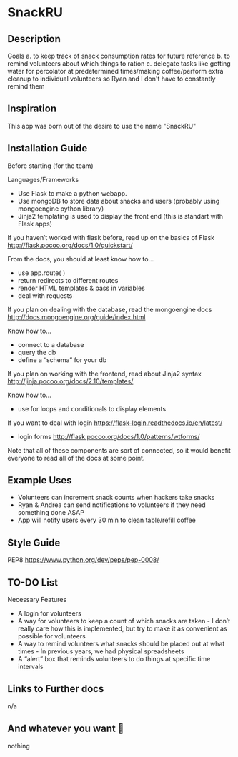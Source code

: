# SnackRU

## Description
Goals
a. to keep track of snack consumption rates for future reference
b. to remind volunteers about which things to ration 
c. delegate tasks like getting water for percolator at predetermined times/making coffee/perform extra cleanup to individual volunteers so Ryan and I don't have to constantly remind them


## Inspiration
This app was born out of the desire to use the name "SnackRU"

## Installation Guide

Before starting (for the team)

Languages/Frameworks
- Use Flask to make a python webapp.
- Use mongoDB to store data about snacks and users (probably using mongoengine python library)
- Jinja2 templating is used to display the front end (this is standart with Flask apps)


If you haven’t worked with flask before, read up on the basics of Flask
http://flask.pocoo.org/docs/1.0/quickstart/

From the docs, you should at least know how to…
- use app.route( )
- return redirects to different routes
- render HTML templates & pass in variables
- deal with requests


If you plan on dealing with the database, read the mongoengine docs
	http://docs.mongoengine.org/guide/index.html
	
Know how to…
- connect to a database
- query the db
- define  a “schema” for your db
    

If you plan on working with the frontend, read about Jinja2 syntax
http://jinja.pocoo.org/docs/2.10/templates/

Know how to…
- use for loops and conditionals to display elements
  

If you want to deal with login
https://flask-login.readthedocs.io/en/latest/
- login forms http://flask.pocoo.org/docs/1.0/patterns/wtforms/

Note that all of these components are sort of connected, so it would benefit everyone to read all of the docs at some point. 

## Example Uses

- Volunteers can increment snack counts when hackers take snacks
- Ryan & Andrea can send notifications to volunteers if they need something done ASAP
- App will notify users every 30 min to clean table/refill coffee

## Style Guide

PEP8
https://www.python.org/dev/peps/pep-0008/

## TO-DO List

Necessary Features
- A login for volunteers
- A way for volunteers to keep a count of which snacks are taken
      - I don’t really care how this is implemented, but try to make it as convenient as possible for volunteers
- A way to remind volunteers what snacks should be placed out at what times
      - In previous years, we had physical spreadsheets
- A “alert” box that reminds volunteers to do things at specific time intervals


## Links to Further docs
n/a

## And whatever you want :tada:
nothing
